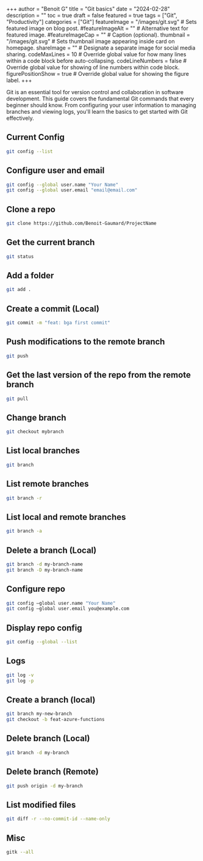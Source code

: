+++
author = "Benoit G"
title = "Git basics"
date = "2024-02-28"
description = ""
toc = true
draft = false
featured = true
tags = ["Git", "Productivity"]
categories = ["Git"]
featureImage = "/images/git.svg" # Sets featured image on blog post.
#featureImageAlt = "" # Alternative text for featured image.
#featureImageCap = "" # Caption (optional).
thumbnail = "/images/git.svg" # Sets thumbnail image appearing inside card on homepage.
shareImage = "" # Designate a separate image for social media sharing.
codeMaxLines = 10 # Override global value for how many lines within a code block before auto-collapsing.
codeLineNumbers = false # Override global value for showing of line numbers within code block.
figurePositionShow = true # Override global value for showing the figure label.
+++

Git is an essential tool for version control and collaboration in software development. This guide covers the fundamental Git commands that every beginner should know. From configuring your user information to managing branches and viewing logs, you'll learn the basics to get started with Git effectively.
<!--more-->

Current Config
---

```Bash
git config --list
```

Configure user and email
---

```Bash
git config --global user.name "Your Name"
git config --global user.email "email@email.com"
```

Clone a repo
---

```Bash
git clone https://github.com/Benoit-Gaumard/ProjectName
```

Get the current branch
---

```Bash
git status
```

Add a folder
---

```Bash
git add .
```

Create a commit (Local)
---

```Bash
git commit -m "feat: bga first commit"
```

Push modifications to the remote branch
---

```Bash
git push
```

Get the last version of the repo from the remote branch
---

```Bash
git pull
```

Change branch
---

```Bash
git checkout mybranch
```

List local branches
---

```Bash
git branch
```

List remote branches
---

```Bash
git branch -r
```

List local and remote branches
---

```Bash
git branch -a
```

Delete a branch (Local)
---

```Bash
git branch -d my-branch-name
git branch -D my-branch-name
```

Configure repo
---

```Bash
git config –global user.name "Your Name"
git config –global user.email you@example.com
```

Display repo config
---

```Bash
git config --global --list
```

Logs
---

```Bash
git log -v
git log -p
```

Create a branch (local)
---

```Bash
git branch my-new-branch
git checkout -b feat-azure-functions
```

Delete branch (Local)
---

```Bash
git branch -d my-branch
```

Delete branch (Remote)
---

```Bash
git push origin -d my-branch
```

List modified files
---

```Bash
git diff -r --no-commit-id --name-only
```

Misc
---

```Bash
gitk --all
```